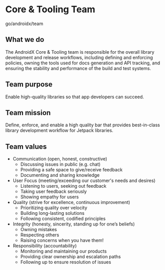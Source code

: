# Core & Tooling Team

go/androidx/team

<!--*
# Document freshness: For more information, see go/fresh-source.
freshness: { owner: 'alanv' reviewed: '2025-07-14' }
*-->

## What we do

The AndroidX Core & Tooling team is responsible for the overall library
development and release workflows, including defining and enforcing policies,
owning the tools used for docs generation and API tracking, and ensuring the
stability and performance of the build and test systems.

## Team purpose

Enable high-quality libraries so that app developers can succeed.

## Team mission

Define, enforce, and enable a high quality bar that provides best-in-class
library development workflow for Jetpack libraries.

## Team values

-   Communication (open, honest, constructive)
    -   Discussing issues in public (e.g. chat)
    -   Providing a safe space to give/receive feedback
    -   Documenting and sharing knowledge
-   User Focus (meeting/exceeding our customer's needs and desires)
    -   Listening to users, seeking out feedback
    -   Taking user feedback seriously
    -   Showing empathy for users
-   Quality (strive for excellence, continuous improvement)
    -   Prioritizing quality over velocity
    -   Building long-lasting solutions
    -   Following consistent, codified principles
-   Integrity (honesty, sincerity, standing up for one’s beliefs)
    -   Owning mistakes
    -   Respecting others
    -   Raising concerns when you have them!
-   Responsibility (accountability)
    -   Monitoring and maintaining our products
    -   Providing clear ownership and escalation paths
    -   Following up to ensure resolution of issues
